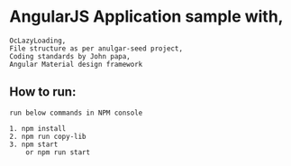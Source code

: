 # AngularJS Application sample with,
```````
OcLazyLoading,
File structure as per anulgar-seed project,
Coding standards by John papa,
Angular Material design framework
```````

## How to run:
``````
run below commands in NPM console

1. npm install
2. npm run copy-lib
3. npm start
    or npm run start
``````